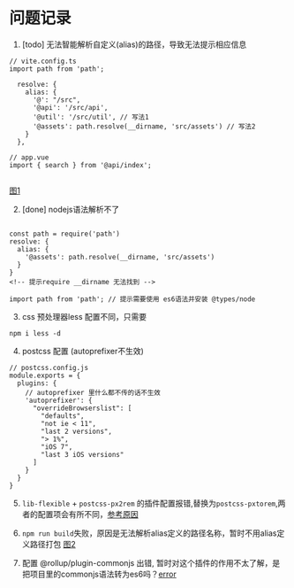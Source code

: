 # 问题记录

1. [todo] 无法智能解析自定义(alias)的路径，导致无法提示相应信息
```
// vite.config.ts
import path from 'path';

  resolve: {
    alias: {
      '@': "/src",
      '@api': '/src/api',
      '@util': '/src/util', // 写法1
      '@assets': path.resolve(__dirname, 'src/assets') // 写法2
    }
  },

// app.vue
import { search } from '@api/index';


```
[图1](img/1.png)

2. [done] nodejs语法解析不了
```

const path = require('path') 
resolve: {
  alias: {
    '@assets': path.resolve(__dirname, 'src/assets')
  }
}
<!-- 提示require __dirname 无法找到 -->

import path from 'path'; // 提示需要使用 es6语法并安装 @types/node

```

3. css 预处理器less 配置不同，只需要
```
npm i less -d
```

4. postcss 配置 (autoprefixer不生效)
```
// postcss.config.js
module.exports = {
  plugins: {
    // autoprefixer 里什么都不传的话不生效
    'autoprefixer': {
      "overrideBrowserslist": [
        "defaults",
        "not ie < 11",
        "last 2 versions",
        "> 1%",
        "iOS 7",
        "last 3 iOS versions"
      ]
    }
  }
}
```
5. `lib-flexible` + `postcss-px2rem` 的插件配置报错,替换为`postcss-pxtorem`,两者的配置项会有所不同，[参考原因](https://github.com/vitejs/vite/issues/3046)

6. `npm run build`失败，原因是无法解析alias定义的路径名称，暂时不用alias定义路径打包
[图2](img/2.png)


7. 配置 @rollup/plugin-commonjs 出错, 暂时对这个插件的作用不太了解，是把项目里的commonjs语法转为es6吗？[error](https://github.com/vitejs/vite/issues/3394)